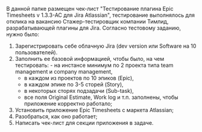 В данной папке размещен чек-лист "Тестирование плагина Epic Timesheets v 1.3.3-AC для Jira Atlassian", тестирование выполнялось для отклика на вакансию Стажер-тестировщик компании Тимлид, разрабатывающей плагины для Jira.
Согласно тестовому заданию, нужно было:
1.	Зарегистрировать себе облачную Jira (dev version или Software на 10 пользователей). 
2.	Заполнить ее базовой информацией, чтобы было, на чем тестировать:
	    - на инстансе минимум по 2 проекта типа team management и company management,
      -	в каждом из проектов по 10 эпиков (Epic),
      - в каждом эпике по 3-5 сторей (Story),
      - в некоторых сторях подзадачи (Sub-task),
      - все поля Original Estimate, Work log и т.п. заполнены, чтобы приложение корректно работало;
3.	Установить приложение Epic Timesheets с маркета Atlassian;
4.	Разобраться, как оно работает;
5.	Написать чек-лист для секции приложения в задаче.
